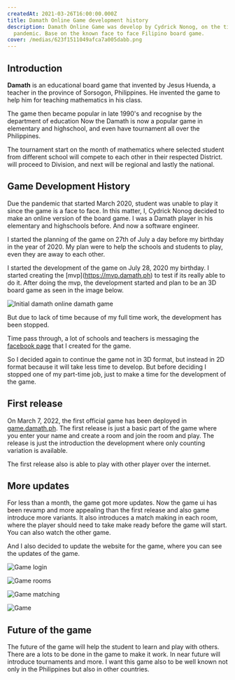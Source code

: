 ```yaml
---
createdAt: 2021-03-26T16:00:00.000Z
title: Damath Online Game development history
description: Damath Online Game was develop by Cydrick Nonog, on the time of
  pandemic. Base on the known face to face Filipino board game.
cover: /medias/623f1511049afca7a005dabb.png
---
```

## Introduction

**Damath** is an educational board game that invented by Jesus Huenda, a teacher in the province of Sorsogon, Philippines.
He invented the game to help him for teaching mathematics in his class.

The game then became popular in late 1990's and recognise by the department of education
Now the Damath is now a popular game in elementary and highschool, and even have tournament all over the Philippines.

The tournament start on the month of mathematics where selected student from different school will compete to each other
in their respected District. will proceed to Division, and next will be regional and lastly the 
national.

## Game Development History

Due the pandemic that started March 2020, student was unable to play it since the game is a face to face.
In this matter, I, Cydrick Nonog decided to make an online version of the board game. I was a Damath player in his elementary
and highschools before. And now a software engineer.

I started the planning of the game on 27th of July a day before my birthday in the year of 2020. My plan were to help the
schools and students to play, even they are away to each other.

I started the development of the game on July 28, 2020 my birthday. I started creating the \[mvp](https://mvp.damath.ph) to test if its really able to do it. After doing the mvp, the development started and plan to be an 3D board game as seen in the image below.

![Initial damath online damath game](/medias/623f14ca6de5eb154c253d11.png "Initial damath online damath game")

But due to lack of time because of my full time work, the development has been stopped.

Time pass through, a lot of schools and teachers is messaging the [facebook page](https://www.facebook.com/damathonline) that I created for the game.

So I decided again to continue the game not in 3D format, but instead in 2D format because it will take less time to develop.
But before deciding I stopped one of my part-time job, just to make a time for the development of the game.

## First release

On March 7, 2022, the first official game has been deployed in [game.damath.ph](https://game.damath.ph).
The first release is just a basic part of the game where you enter your name and create a room and join the room and play.
The release is just the introduction the development where only counting variation is available.

The first release also is able to play with other player over the internet.

## More updates

For less than a month, the game got more updates.
Now the game ui has been revamp and more appealing than the first release and also game introduce more variants.
It also introduces a match making in each room, where the player should need to take make ready before the game will start.
You can also watch the other game.

And I also decided to update the website for the game, where you can see the updates of the game.

<div class="grid grid-cols-4 gap-4">



![Game login](/medias/623f17d3d06ce71f8098778f.png "Game login")



![Game rooms](/medias/623f17eac75b941d1fc74c23.png "Game rooms")



![Game matching](/medias/623f17df8074008d3db9149b.png "Game matching")


![Game](/medias/623f1511049afca7a005dabb.png "Game")



</div>

## Future of the game

The future of the game will help the student to learn and play with others.
There are a lots to be done in the game to make it work.
In near future will introduce tournaments and more.
I want this game also to be well known not only in the Philippines but also in other countries.